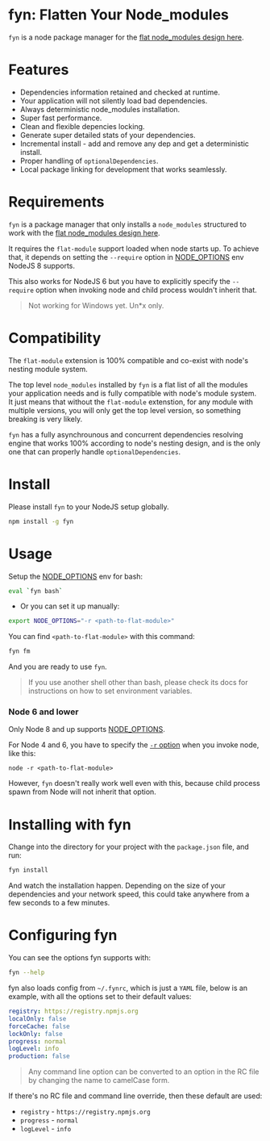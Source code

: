 # fyn: Flatten Your Node_modules

`fyn` is a node package manager for the [flat node_modules design here].

# Features

* Dependencies information retained and checked at runtime.
* Your application will not silently load bad dependencies.
* Always deterministic node_modules installation.
* Super fast performance.
* Clean and flexible depencies locking.
* Generate super detailed stats of your dependencies.
* Incremental install - add and remove any dep and get a deterministic install.
* Proper handling of `optionalDependencies`.
* Local package linking for development that works seamlessly.

# Requirements

`fyn` is a package manager that only installs a `node_modules` structured to work with the [flat node_modules design here].

It requires the `flat-module` support loaded when node starts up. To achieve that, it depends on setting the `--require` option in [NODE_OPTIONS] env NodeJS 8 supports.

This also works for NodeJS 6 but you have to explicitly specify the `--require` option when invoking node and child process wouldn't inherit that.

> Not working for Windows yet. Un\*x only.

# Compatibility

The `flat-module` extension is 100% compatible and co-exist with node's nesting module system.

The top level `node_modules` installed by `fyn` is a flat list of all the modules your application needs and is fully compatible with node's module system. It just means that without the `flat-module` extenstion, for any module with multiple versions, you will only get the top level version, so something breaking is very likely.

`fyn` has a fully asynchrounous and concurrent dependencies resolving engine that works 100% according to node's nesting design, and is the only one that can properly handle `optionalDependencies`.

# Install

Please install `fyn` to your NodeJS setup globally.

```bash
npm install -g fyn
```

# Usage

Setup the [NODE_OPTIONS] env for bash:

```bash
eval `fyn bash`
```

* Or you can set it up manually:

```bash
export NODE_OPTIONS="-r <path-to-flat-module>"
```

You can find `<path-to-flat-module>` with this command:

```bash
fyn fm
```

And you are ready to use `fyn`.

> If you use another shell other than bash, please check its docs for instructions on how to set environment variables.

### Node 6 and lower

Only Node 8 and up supports [NODE_OPTIONS].

For Node 4 and 6, you have to specify the [`-r` option] when you invoke node, like this:

```
node -r <path-to-flat-module>
```

However, `fyn` doesn't really work well even with this, because child process spawn from Node will not inherit that option.

# Installing with fyn

Change into the directory for your project with the `package.json` file, and run:

```bash
fyn install
```

And watch the installation happen. Depending on the size of your dependencies and your network speed, this could take anywhere from a few seconds to a few minutes.

# Configuring fyn

You can see the options fyn supports with:

```bash
fyn --help
```

fyn also loads config from `~/.fynrc`, which is just a `YAML` file, below is an example, with all the options set to their default values:

```yaml
registry: https://registry.npmjs.org
localOnly: false
forceCache: false
lockOnly: false
progress: normal
logLevel: info
production: false
```

> Any command line option can be converted to an option in the RC file by changing the name to camelCase form.

If there's no RC file and command line override, then these default are used:

* `registry` - `https://registry.npmjs.org`
* `progress` - `normal`
* `logLevel` - `info`

[flat node_modules design here]: https://github.com/jchip/node-flat-module
[node_options]: https://nodejs.org/dist/latest-v8.x/docs/api/cli.html#cli_node_options_options
[`-r` option]: https://nodejs.org/docs/latest-v6.x/api/cli.html#cli_r_require_module
